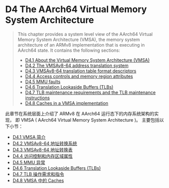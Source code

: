 # D4 The AArch64 Virtual Memory System Architecture

>This chapter provides a system level view of the AArch64 Virtual Memory System Architecture (VMSA),
>the memory system architecture of an ARMv8 implementation that is executing in AArch64 state. 
>It contains the following sections:
>   * [D4.1 About the Virtual Memory System Architecture (VMSA)](d41_about_the_virtual_memory_system_architecture_v_.md)
>   * [D4.2 The VMSAv8-64 address translation system](d42_the_vmsav8-64_address_translation_system.md)
>   * [D4.3 VMSAv8-64 translation table format descriptors](d43_vmsav8-64_translation_table_format_descriptors.md)
>   * [D4.4 Access controls and memory region attributes](d44_access_controls_and_memory_region_attributes.md)
>   * [D4.5 MMU faults](d45_mmu_faults.md)
>   * [D4.6 Translation Lookaside Buffers (TLBs)](d46_translation_lookaside_buffers_tlbs.md)
>   * [D4.7 TLB maintenance requirements and the TLB maintenance instructions](d47_tlb_maintenance_requirements_and_the_tlb_maint.md)
>   * [D4.8 Caches in a VMSA implementation](d48_caches_in_a_vmsa_implementation.md)

此章节在系统层面上介绍了 ARMv8 在 AArch64 运行态下的内存系统架构的实现，
即 VMSA ( AArch64 Virtual Memory System Architecture )。
主要包括以下小节：

   * [D4.1 VMSA 简介](d41_about_the_virtual_memory_system_architecture_v_.md)
   * [D4.2 VMSAv8-64 地址转换系统](d42_the_vmsav8-64_address_translation_system.md)
   * [D4.3 VMSAv8-64 地址转换表](d43_vmsav8-64_translation_table_format_descriptors.md)
   * [D4.4 访问控制和内存区域属性](d44_access_controls_and_memory_region_attributes.md)
   * [D4.5 MMU 异常](d45_mmu_faults.md)
   * [D4.6 Translation Lookaside Buffers (TLBs)](d46_translation_lookaside_buffers_tlbs.md)
   * [D4.7 TLB 操作需求和指令](d47_tlb_maintenance_requirements_and_the_tlb_maint.md)
   * [D4.8 VMSA 中的 Caches](d48_caches_in_a_vmsa_implementation.md)